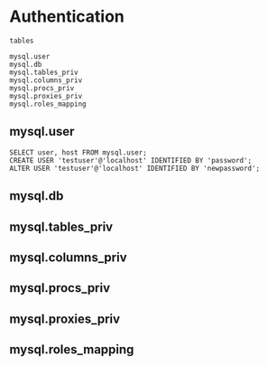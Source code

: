 # Authentication

`tables`
```
mysql.user
mysql.db
mysql.tables_priv
mysql.columns_priv
mysql.procs_priv
mysql.proxies_priv
mysql.roles_mapping	
```

## mysql.user

```mysql
SELECT user, host FROM mysql.user;
CREATE USER 'testuser'@'localhost' IDENTIFIED BY 'password';
ALTER USER 'testuser'@'localhost' IDENTIFIED BY 'newpassword';
```


## mysql.db


## mysql.tables_priv


## mysql.columns_priv


## mysql.procs_priv


## mysql.proxies_priv


## mysql.roles_mapping	

